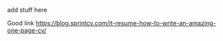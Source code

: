 add stuff here

Good link
https://blog.sprintcv.com/it-resume-how-to-write-an-amazing-one-page-cv/

